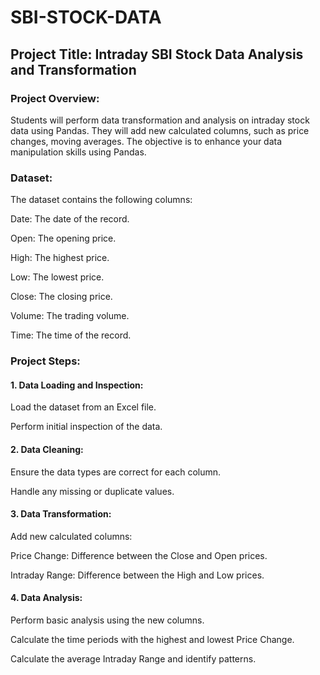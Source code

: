 # SBI-STOCK-DATA
## Project Title: Intraday SBI Stock Data Analysis and Transformation 
### Project Overview: 
Students will perform data transformation and analysis on intraday stock data using Pandas. They will add new calculated columns, such as price changes, moving averages. The objective is to enhance your data manipulation skills using Pandas.

### Dataset: 

The dataset contains the following columns: 

Date: The date of the record. 

Open: The opening price. 

High: The highest price. 

Low: The lowest price. 

Close: The closing price. 

Volume: The trading volume. 

Time: The time of the record. 

### Project Steps: 
#### 1. Data Loading and Inspection: 

Load the dataset from an Excel file. 

Perform initial inspection of the data. 

#### 2. Data Cleaning: 

Ensure the data types are correct for each column. 

Handle any missing or duplicate values. 
#### 3. Data Transformation: 

Add new calculated columns: 

Price Change: Difference between the Close and Open prices. 

Intraday Range: Difference between the High and Low prices. 

#### 4. Data Analysis: 

Perform basic analysis using the new columns. 

Calculate the time periods with the highest and lowest Price Change. 

Calculate the average Intraday Range and identify patterns.
